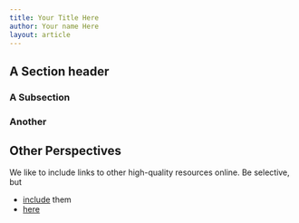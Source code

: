 ```yaml
---
title: Your Title Here
author: Your name Here
layout: article
---
```

<!-- a comment -->
<!-- the stuff at the top is metadata for the web site.  Content goes below -->

<!-- Don't use the top level header '#' or include a title.  THe title above will appear at the top -->

## A Section header

### A Subsection

### Another

## Other Perspectives

We like to include links to other high-quality resources online.  Be selective, but 

*  [include](http://foo.bar) them
*  [here](http://bar.foo)



